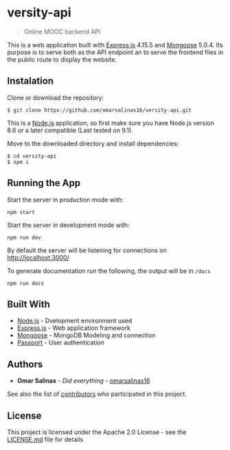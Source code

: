 # versity-api

> Online MOOC backend API

This is a web application built with [Express.js](http://expressjs.com/) 4.15.5 and [Mongoose](http://mongoosejs.com/) 5.0.4. Its purpose is to serve both as the API endpoint an to serve the frontend files in the public route to display the website.

## Instalation

Clone or download the repository:

```
$ git clone https://github.com/omarsalinas16/versity-api.git
```

This is a [Node.js](http://nodejs.org) application, so first make sure you have Node.js version 8.6 or a later compatible (Last tested on 9.1).

Move to the downloaded directory and install dependencies:

```
$ cd versity-api
$ npm i
```

## Running the App

Start the server in production mode with:

```
npm start
```

Start the server in development mode with:
```
npm run dev
```

By default the server will be listening for connections on [http://localhost:3000/](http://localhost:3000/)

To generate documentation run the following, the output will be in `/docs`

```
npm run docs
```

## Built With

* [Node.js](http://nodejs.org) - Dvelopment environment used
* [Express.js](http://expressjs.com/) - Web application framework
* [Mongoose](http://mongoosejs.com/) - MongoDB Modeling and connection
* [Passport](http://www.passportjs.org/) - User authentication

## Authors

* **Omar Salinas** - *Did everything* - [omarsalinas16](https://github.com/omarsalinas)

See also the list of [contributors](https://github.com/omarsalinas16/versity-api/contributors) who participated in this project.

## License

This project is licensed under the Apache 2.0 License - see the [LICENSE.md](LICENSE.md) file for details
